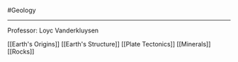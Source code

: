 #Geology
___

Professor: Loyc Vanderkluysen

[[Earth's Origins]]
[[Earth's Structure]]
[[Plate Tectonics]]
[[Minerals]]
[[Rocks]]
